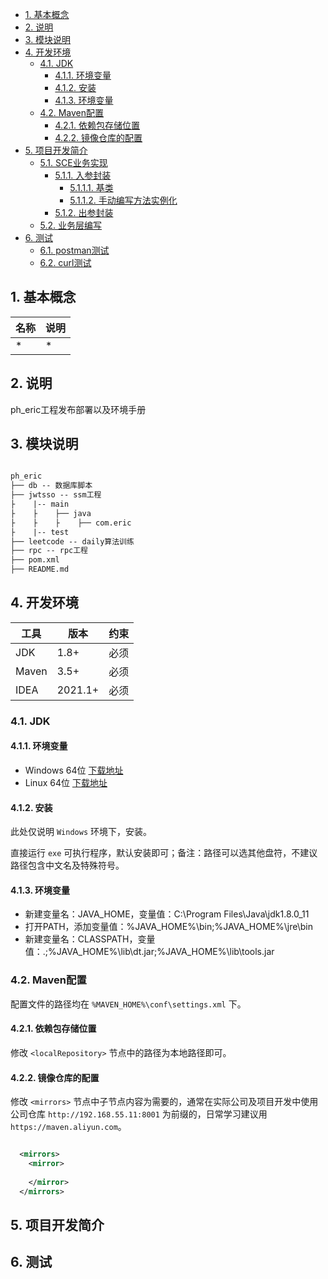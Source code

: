 <!-- TOC -->

- [1. 基本概念](#1-基本概念)
- [2. 说明](#2-说明)
- [3. 模块说明](#3-模块说明)
- [4. 开发环境](#4-开发环境)
  - [4.1. JDK](#41-jdk)
    - [4.1.1. 环境变量](#411-环境变量)
    - [4.1.2. 安装](#412-安装)
    - [4.1.3. 环境变量](#413-环境变量)
  - [4.2. Maven配置](#42-maven配置)
    - [4.2.1. 依赖包存储位置](#421-依赖包存储位置)
    - [4.2.2. 镜像仓库的配置](#422-镜像仓库的配置)
- [5. 项目开发简介](#5-项目开发简介)
  - [5.1. SCE业务实现](#51-sce业务实现)
    - [5.1.1. 入参封装](#511-入参封装)
      - [5.1.1.1. 基类](#5111-基类)
      - [5.1.1.2. 手动编写方法实例化](#5112-手动编写方法实例化)
    - [5.1.2. 出参封装](#512-出参封装)
  - [5.2. 业务层编写](#52-业务层编写)
- [6. 测试](#6-测试)
  - [6.1. postman测试](#61-postman测试)
  - [6.2. curl测试](#62-curl测试)

<!-- /TOC -->

## 1. 基本概念

| 名称  | 说明  |
| -- | --  |
| * | * |

## 2. 说明

ph_eric工程发布部署以及环境手册

## 3. 模块说明

~~~txt

ph_eric
├── db -- 数据库脚本
├── jwtsso -- ssm工程
├    |-- main
├    ├    ├── java
├    ├    ├    ├── com.eric
├    |-- test
├── leetcode -- daily算法训练
├── rpc -- rpc工程
├── pom.xml
├── README.md

~~~

## 4. 开发环境

| 工具 | 版本 | 约束 |
| -- | -- | -- |
| JDK | 1.8+ | 必须 |
| Maven | 3.5+ | 必须 |
| IDEA | 2021.1+ | 必须 |

### 4.1. JDK

#### 4.1.1. 环境变量

- Windows 64位 [下载地址](https://download.oracle.com/otn-pub/java/jdk/8u201-b09/42970487e3af4f5aa5bca3f542482c60/jdk-8u201-windows-x64.exe)
- Linux 64位	[下载地址](https://download.oracle.com/errors/download-fail-1505220.html)

#### 4.1.2. 安装

此处仅说明 `Windows` 环境下，安装。

直接运行 `exe` 可执行程序，默认安装即可；备注：路径可以选其他盘符，不建议路径包含中文名及特殊符号。

#### 4.1.3. 环境变量

- 新建变量名：JAVA_HOME，变量值：C:\Program Files\Java\jdk1.8.0_11
- 打开PATH，添加变量值：%JAVA_HOME%\bin;%JAVA_HOME%\jre\bin
- 新建变量名：CLASSPATH，变量值：.;%JAVA_HOME%\lib\dt.jar;%JAVA_HOME%\lib\tools.jar

### 4.2. Maven配置

配置文件的路径均在 `%MAVEN_HOME%\conf\settings.xml` 下。

#### 4.2.1. 依赖包存储位置

修改 `<localRepository>` 节点中的路径为本地路径即可。

#### 4.2.2. 镜像仓库的配置

修改 `<mirrors>` 节点中子节点内容为需要的，通常在实际公司及项目开发中使用公司仓库 `http://192.168.55.11:8001` 为前缀的，日常学习建议用 `https://maven.aliyun.com`。

~~~xml

  <mirrors>
    <mirror>
         
    </mirror>
  </mirrors>

~~~

## 5. 项目开发简介

## 6. 测试